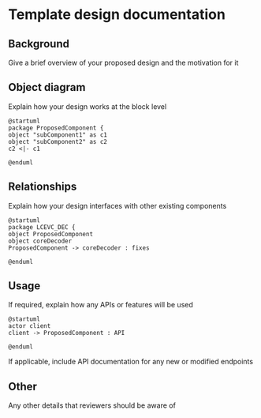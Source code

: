 # Template design documentation <your design title here>

## Background
Give a brief overview of your proposed design and the motivation for it

## Object diagram
Explain how your design works at the block level
```plantuml
@startuml
package ProposedComponent {
object "subComponent1" as c1
object "subComponent2" as c2
c2 <|- c1

@enduml
```

## Relationships
Explain how your design interfaces with other existing components
```plantuml
@startuml
package LCEVC_DEC {
object ProposedComponent
object coreDecoder
ProposedComponent -> coreDecoder : fixes

@enduml
```

## Usage
If required, explain how any APIs or features will be used
```plantuml
@startuml
actor client
client -> ProposedComponent : API

@enduml
```
If applicable, include API documentation for any new or modified endpoints

## Other
Any other details that reviewers should be aware of
